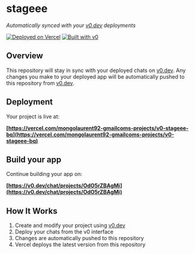 # stageee

*Automatically synced with your [v0.dev](https://v0.dev) deployments*

[![Deployed on Vercel](https://img.shields.io/badge/Deployed%20on-Vercel-black?style=for-the-badge&logo=vercel)](https://vercel.com/mongolaurent92-gmailcoms-projects/v0-stageee-bq)
[![Built with v0](https://img.shields.io/badge/Built%20with-v0.dev-black?style=for-the-badge)](https://v0.dev/chat/projects/OdO5rZBAgMi)

## Overview

This repository will stay in sync with your deployed chats on [v0.dev](https://v0.dev).
Any changes you make to your deployed app will be automatically pushed to this repository from [v0.dev](https://v0.dev).

## Deployment

Your project is live at:

**[https://vercel.com/mongolaurent92-gmailcoms-projects/v0-stageee-bq](https://vercel.com/mongolaurent92-gmailcoms-projects/v0-stageee-bq)**

## Build your app

Continue building your app on:

**[https://v0.dev/chat/projects/OdO5rZBAgMi](https://v0.dev/chat/projects/OdO5rZBAgMi)**

## How It Works

1. Create and modify your project using [v0.dev](https://v0.dev)
2. Deploy your chats from the v0 interface
3. Changes are automatically pushed to this repository
4. Vercel deploys the latest version from this repository
